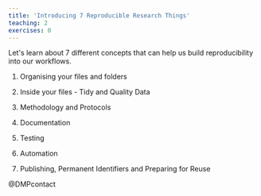 ```yaml
---
title: 'Introducing 7 Reproducible Research Things'
teaching: 2
exercises: 0
---
```


Let's learn about 7 different concepts that can help us build reproducibility into our workflows.

 1. Organising your files and folders

 2. Inside your files - Tidy and Quality Data

 3. Methodology and Protocols

 4. Documentation

 5. Testing

 6. Automation

 7. Publishing, Permanent Identifiers and Preparing for Reuse

@DMPcontact

